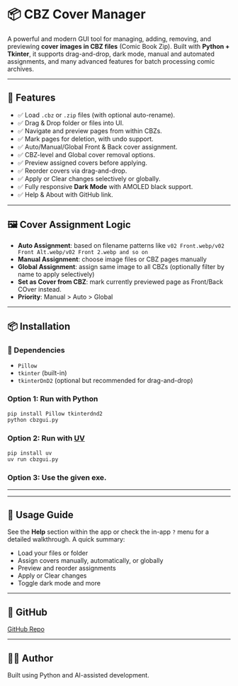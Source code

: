 # 📦 CBZ Cover Manager

A powerful and modern GUI tool for managing, adding, removing, and previewing **cover images in CBZ files** (Comic Book Zip). Built with **Python + Tkinter**, it supports drag-and-drop, dark mode, manual and automated assignments, and many advanced features for batch processing comic archives.

---

## 🚀 Features

- ✅ Load `.cbz` or `.zip` files (with optional auto-rename).
- ✅ Drag & Drop folder or files into UI.
- ✅ Navigate and preview pages from within CBZs.
- ✅ Mark pages for deletion, with undo support.
- ✅ Auto/Manual/Global Front & Back cover assignment.
- ✅ CBZ-level and Global cover removal options.
- ✅ Preview assigned covers before applying.
- ✅ Reorder covers via drag-and-drop.
- ✅ Apply or Clear changes selectively or globally.
- ✅ Fully responsive **Dark Mode** with AMOLED black support.
- ✅ Help & About with GitHub link.

---

## 🖼️ Cover Assignment Logic

- **Auto Assignment**: based on filename patterns like `v02 Front.webp/v02 Front Alt.webp/v02 Front 2.webp and so on`
- **Manual Assignment**: choose image files or CBZ pages manually
- **Global Assignment**: assign same image to all CBZs (optionally filter by name to apply selectively)
- **Set as Cover from CBZ**: mark currently previewed page as Front/Back COver instead.
- **Priority**: Manual > Auto > Global

---

## 📦 Installation

### 🧪 Dependencies

- `Pillow`
- `tkinter` (built-in)
- `tkinterDnD2` (optional but recommended for drag-and-drop)

### Option 1: Run with Python

```bash
pip install Pillow tkinterdnd2
python cbzgui.py
```

### Option 2: Run with [UV](https://github.com/astral-sh/uv)

```bash
pip install uv
uv run cbzgui.py
```
### Option 3: Use the given exe.
---

---

## 📖 Usage Guide

See the **Help** section within the app or check the in-app `?` menu for a detailed walkthrough. A quick summary:

- Load your files or folder
- Assign covers manually, automatically, or globally
- Preview and reorder assignments
- Apply or Clear changes
- Toggle dark mode and more

---

## 🔗 GitHub

[GitHub Repo](https://github.com/Ark1369/CBZ-Cover-Manager)

---

## 🧑‍💻 Author

Built using Python and AI-assisted development.
